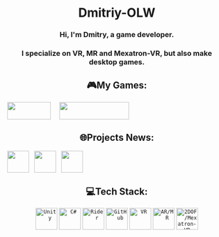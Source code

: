 <h1 align="center">Dmitriy-OLW</h1>

<h3 align="center">Hi, I'm Dmitry, a game developer. </h3> 

<h3 align="center">I specialize on VR, MR and Mexatron-VR, but also make desktop games. </h3>

<h2 align="center">🎮My Games:</h2>
<div style="display: flex; align-items: center;" align="center"> 
        <a href="https://dmitriy-olw.itch.io/" style="text-decoration: none;"> 
            <img src="https://img.shields.io/badge/Itch-%23FF0B34.svg?style=for-the-badge&logo=Itch.io&logoColor=white" width="100" height="40">
        </a>
        <a> 
            &nbsp;&nbsp;&nbsp;&nbsp;&nbsp;
        </a>
        <a href="https://dmitriy-olw.itch.io/" style="text-decoration: none;">
            <img src="https://github.com/user-attachments/assets/0c487d7f-368a-4573-880a-dd5d04f3a4af" width="160" height="40">
        </a>
    </div>

    
<h2 align="center">🌐Projects News:</h2>


<div style="display: flex; align-items: center;" align="center"> 
        <a href="https://www.youtube.com/@UnrealRealityGames" style="text-decoration: none;"> 
            <img src="https://github.com/user-attachments/assets/78b86846-2cb7-4fd2-b463-1673e2f5e4c9" width="50" height="50">
        </a>
        <a> 
            &nbsp;&nbsp;&nbsp;
        </a>
        <a href="https://t.me/urg_olw" style="text-decoration: none;">
            <img src="https://github.com/user-attachments/assets/b2152ac9-dfe8-45b8-a4e3-e07df05de129" width="50" height="50">
        </a>
        <a> 
            &nbsp;&nbsp;&nbsp;
        </a>
        <a href="https://vk.com/order_of_lost_worlds" style="text-decoration: none;"> 
            <img src="https://github.com/user-attachments/assets/5c1c5f0d-9426-4fd8-8bbf-4d04b5ae7ad1" width="50" height="50">
        </a>
    </div>



<h2 align="center">💻Tech Stack:</h2>

<div align="center">
	<code><img height="50" src="https://user-images.githubusercontent.com/25181517/193427941-9437dbbe-376f-40dc-9573-0ef5c02a26a7.png" alt="Unity" title="Unity" /></code>
	<code><img height="50" src="https://user-images.githubusercontent.com/25181517/121405384-444d7300-c95d-11eb-959f-913020d3bf90.png" alt="C#" title="C#" /></code>
	<code><img height="50" src="https://github.com/user-attachments/assets/0b4df0ee-b977-4e30-b5d0-2b8fa0f41996" alt="Rider" title="Rider" /></code>
	<code><img height="50" src="https://user-images.githubusercontent.com/25181517/192108374-8da61ba1-99ec-41d7-80b8-fb2f7c0a4948.png" alt="GitHub" title="GitHub" /></code>
	<code><img height="50" src="https://github.com/user-attachments/assets/d1e17a9e-b2c4-4ffb-92a6-5b95179d9e7d" alt="VR" title="VR" /></code>
	<code><img height="50" src="https://github.com/user-attachments/assets/a3dca8c5-5777-4772-bdaf-b6e2319db6f6" alt="AR/MR" title="AR/MR" /></code>
	<code><img height="50" src="https://github.com/user-attachments/assets/49b8801b-aae7-412b-8dc3-abfb605ddfc6" alt="2DOF/Mexatron-VR" title="2DOF/Mexatron-VR" /></code>
</div>




